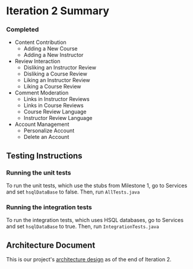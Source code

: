 # Iteration 2 Summary

### Completed 

* Content Contribution
    * Adding a New Course
    * Adding a New Instructor
* Review Interaction
    * Disliking an Instructor Review
    * Disliking a Course Review
    * Liking an Instructor Review
    * Liking a Course Review
* Comment Moderation
    * Links in Instructor Reviews
    * Links in Course Reviews
    * Course Review Language
    * Instructor Review Language
* Account Management
    * Personalize Account
    * Delete an Account 

## **Testing Instructions**

### Running the unit tests

To run the unit tests, which use the stubs from Milestone 1, go to Services and set `hsqlDataBase` to false. Then, run `AllTests.java`

### Running the integration tests

To run the integration tests, which uses HSQL databases, go to Services and set `hsqlDataBase` to true. Then, run `IntegrationTests.java`

## **Architecture Document** 

This is our project's [architecture design](https://code.cs.umanitoba.ca/comp3350-winter2024/KeyValuePairs-a02-8/-/blob/main/docs/Iteration%202/Architecture2.png?ref_type=heads) as of the end of Iteration 2.





